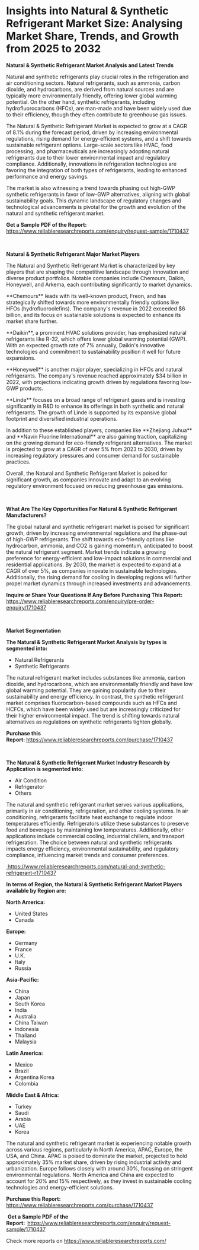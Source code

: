 <p><h1>Insights into Natural & Synthetic Refrigerant Market Size: Analysing Market Share, Trends, and Growth from 2025 to 2032</h1></p><p><strong>Natural & Synthetic Refrigerant Market Analysis and Latest Trends</strong></p>
<p><p>Natural and synthetic refrigerants play crucial roles in the refrigeration and air conditioning sectors. Natural refrigerants, such as ammonia, carbon dioxide, and hydrocarbons, are derived from natural sources and are typically more environmentally friendly, offering lower global warming potential. On the other hand, synthetic refrigerants, including hydrofluorocarbons (HFCs), are man-made and have been widely used due to their efficiency, though they often contribute to greenhouse gas issues.</p><p>The Natural & Synthetic Refrigerant Market is expected to grow at a CAGR of 8.1% during the forecast period, driven by increasing environmental regulations, rising demand for energy-efficient systems, and a shift towards sustainable refrigerant options. Large-scale sectors like HVAC, food processing, and pharmaceuticals are increasingly adopting natural refrigerants due to their lower environmental impact and regulatory compliance. Additionally, innovations in refrigeration technologies are favoring the integration of both types of refrigerants, leading to enhanced performance and energy savings.</p><p>The market is also witnessing a trend towards phasing out high-GWP synthetic refrigerants in favor of low-GWP alternatives, aligning with global sustainability goals. This dynamic landscape of regulatory changes and technological advancements is pivotal for the growth and evolution of the natural and synthetic refrigerant market.</p></p>
<p><strong>Get a Sample PDF of the Report:&nbsp;</strong> <a href="https://www.reliableresearchreports.com/enquiry/request-sample/1710437?utm_campaign=3057&utm_medium=2&utm_source=Github&utm_content=ia&utm_term=27032025&utm_id=natural-synthetic-refrigerant">https://www.reliableresearchreports.com/enquiry/request-sample/1710437</a></p>
<p>&nbsp;</p>
<p><strong>Natural & Synthetic Refrigerant Major Market Players</strong></p>
<p><p>The Natural and Synthetic Refrigerant Market is characterized by key players that are shaping the competitive landscape through innovation and diverse product portfolios. Notable companies include Chemours, Daikin, Honeywell, and Arkema, each contributing significantly to market dynamics.</p><p>**Chemours** leads with its well-known product, Freon, and has strategically shifted towards more environmentally friendly options like HFOs (hydrofluoroolefins). The company's revenue in 2022 exceeded $6 billion, and its focus on sustainable solutions is expected to enhance its market share further.</p><p>**Daikin**, a prominent HVAC solutions provider, has emphasized natural refrigerants like R-32, which offers lower global warming potential (GWP). With an expected growth rate of 7% annually, Daikin's innovative technologies and commitment to sustainability position it well for future expansions.</p><p>**Honeywell** is another major player, specializing in HFOs and natural refrigerants. The company's revenue reached approximately $34 billion in 2022, with projections indicating growth driven by regulations favoring low-GWP products.</p><p>**Linde** focuses on a broad range of refrigerant gases and is investing significantly in R&D to enhance its offerings in both synthetic and natural refrigerants. The growth of Linde is supported by its expansive global footprint and diversified industrial operations.</p><p>In addition to these established players, companies like **Zhejiang Juhua** and **Navin Fluorine International** are also gaining traction, capitalizing on the growing demand for eco-friendly refrigerant alternatives. The market is projected to grow at a CAGR of over 5% from 2023 to 2030, driven by increasing regulatory pressures and consumer demand for sustainable practices.</p><p>Overall, the Natural and Synthetic Refrigerant Market is poised for significant growth, as companies innovate and adapt to an evolving regulatory environment focused on reducing greenhouse gas emissions.</p></p>
<p>&nbsp;</p>
<p><strong>What Are The Key Opportunities For Natural & Synthetic Refrigerant Manufacturers?</strong></p>
<p><p>The global natural and synthetic refrigerant market is poised for significant growth, driven by increasing environmental regulations and the phase-out of high-GWP refrigerants. The shift towards eco-friendly options like hydrocarbon, ammonia, and CO2 is gaining momentum, anticipated to boost the natural refrigerant segment. Market trends indicate a growing preference for energy-efficient and low-impact solutions in commercial and residential applications. By 2030, the market is expected to expand at a CAGR of over 5%, as companies innovate in sustainable technologies. Additionally, the rising demand for cooling in developing regions will further propel market dynamics through increased investments and advancements.</p></p>
<p><strong>Inquire or Share Your Questions If Any Before Purchasing This Report:</strong> <a href="https://www.reliableresearchreports.com/enquiry/pre-order-enquiry/1710437?utm_campaign=3057&utm_medium=2&utm_source=Github&utm_content=ia&utm_term=27032025&utm_id=natural-synthetic-refrigerant">https://www.reliableresearchreports.com/enquiry/pre-order-enquiry/1710437</a></p>
<p>&nbsp;</p>
<p><strong>Market Segmentation</strong></p>
<p><strong>The Natural & Synthetic Refrigerant Market Analysis by types is segmented into:</strong></p>
<p><ul><li>Natural Refrigerants</li><li>Synthetic Refrigerants</li></ul></p>
<p><p>The natural refrigerant market includes substances like ammonia, carbon dioxide, and hydrocarbons, which are environmentally friendly and have low global warming potential. They are gaining popularity due to their sustainability and energy efficiency. In contrast, the synthetic refrigerant market comprises fluorocarbon-based compounds such as HFCs and HCFCs, which have been widely used but are increasingly criticized for their higher environmental impact. The trend is shifting towards natural alternatives as regulations on synthetic refrigerants tighten globally.</p></p>
<p><strong>Purchase this Report:&nbsp;</strong><a href="https://www.reliableresearchreports.com/purchase/1710437?utm_campaign=3057&utm_medium=2&utm_source=Github&utm_content=ia&utm_term=27032025&utm_id=natural-synthetic-refrigerant">https://www.reliableresearchreports.com/purchase/1710437</a></p>
<p>&nbsp;</p>
<p><strong>The Natural & Synthetic Refrigerant Market Industry Research by Application is segmented into:</strong></p>
<p><ul><li>Air Condition</li><li>Refrigerator</li><li>Others</li></ul></p>
<p><p>The natural and synthetic refrigerant market serves various applications, primarily in air conditioning, refrigeration, and other cooling systems. In air conditioning, refrigerants facilitate heat exchange to regulate indoor temperatures efficiently. Refrigerators utilize these substances to preserve food and beverages by maintaining low temperatures. Additionally, other applications include commercial cooling, industrial chillers, and transport refrigeration. The choice between natural and synthetic refrigerants impacts energy efficiency, environmental sustainability, and regulatory compliance, influencing market trends and consumer preferences.</p></p>
<p><a href="https://www.reliableresearchreports.com/natural-and-synthetic-refrigerant-r1710437?utm_campaign=3057&utm_medium=2&utm_source=Github&utm_content=ia&utm_term=27032025&utm_id=natural-synthetic-refrigerant">&nbsp;https://www.reliableresearchreports.com/natural-and-synthetic-refrigerant-r1710437</a></p>
<p><strong>In terms of Region, the Natural & Synthetic Refrigerant Market Players available by Region are:</strong></p>
<p>
    <p> <strong> North America: </strong>
        <ul>
            <li>United States</li>
            <li>Canada</li>
        </ul>
        </p> 
    <p> <strong> Europe: </strong>
        <ul>
            <li>Germany</li>
            <li>France</li>
            <li>U.K.</li>
            <li>Italy</li>
            <li>Russia</li>
        </ul>
        </p> 
    <p> <strong> Asia-Pacific: </strong>
        <ul>
            <li>China</li>
            <li>Japan</li>
            <li>South Korea</li>
            <li>India</li>
            <li>Australia</li>
            <li>China Taiwan</li>
            <li>Indonesia</li>
            <li>Thailand</li>
            <li>Malaysia</li>
        </ul>
        </p> 
    <p> <strong> Latin America: </strong>
        <ul>
            <li>Mexico</li>
            <li>Brazil</li>
            <li>Argentina Korea</li>
            <li>Colombia</li>
        </ul>
        </p> 
    <p> <strong> Middle East & Africa: </strong>
        <ul>
            <li>Turkey</li>
            <li>Saudi</li>
            <li>Arabia</li>
            <li>UAE</li>
            <li>Korea</li>
        </ul>
    </p>
    </p>
<p><p>The natural and synthetic refrigerant market is experiencing notable growth across various regions, particularly in North America, APAC, Europe, the USA, and China. APAC is poised to dominate the market, projected to hold approximately 35% market share, driven by rising industrial activity and urbanization. Europe follows closely with around 30%, focusing on stringent environmental regulations. North America and China are expected to account for 20% and 15% respectively, as they invest in sustainable cooling technologies and energy-efficient solutions.</p></p>
<p><strong>Purchase this Report: </strong><a href="https://www.reliableresearchreports.com/purchase/1710437?utm_campaign=3057&utm_medium=2&utm_source=Github&utm_content=ia&utm_term=27032025&utm_id=natural-synthetic-refrigerant">https://www.reliableresearchreports.com/purchase/1710437</a></p>
<p>&nbsp;<strong>Get a Sample PDF of the Report:&nbsp;&nbsp;</strong><a href="https://www.reliableresearchreports.com/enquiry/request-sample/1710437?utm_campaign=3057&utm_medium=2&utm_source=Github&utm_content=ia&utm_term=27032025&utm_id=natural-synthetic-refrigerant">https://www.reliableresearchreports.com/enquiry/request-sample/1710437</a></p>
<p><strong></strong></p>
<p>Check more reports on <a href="https://www.reliableresearchreports.com/?utm_campaign=3057&utm_medium=2&utm_source=Github&utm_content=ia&utm_term=27032025&utm_id=natural-synthetic-refrigerant">https://www.reliableresearchreports.com/</a></p>